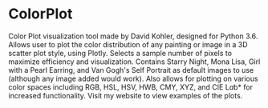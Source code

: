 # ColorPlot
Color Plot visualization tool made by David Kohler, designed for Python 3.6. Allows user to plot the color
distribution of any painting or image in a 3D scatter plot style, using Plotly. Selects a sample number of pixels
to maximize efficiency and visualization. Contains Starry Night, Mona Lisa, Girl with a Pearl Earring, and Van
Gogh's Self Portrait as default images to use (although any image added would work).
Also allows for plotting on various color spaces including RGB, HSL, HSV, HWB, CMY, XYZ, and CIE L*a*b* for increased
functionality. Visit my website to view examples of the plots.
